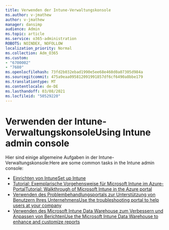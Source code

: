 ```yaml
---
title: Verwenden der Intune-Verwaltungskonsole
ms.author: v-jmathew
author: v-jmathew
manager: dansimp
audience: Admin
ms.topic: article
ms.service: o365-administration
ROBOTS: NOINDEX, NOFOLLOW
localization_priority: Normal
ms.collection: Adm_O365
ms.custom:
- "6700002"
- "7680"
ms.openlocfilehash: 73fd2b032ebad1990e5ee68e460d0a07305d984a
ms.sourcegitcommit: 475a9eaa095812091991857df6cf6490a8bbe179
ms.translationtype: MT
ms.contentlocale: de-DE
ms.lasthandoff: 03/08/2021
ms.locfileid: "50529220"
---
```

# <a name="using-intune-admin-console"></a><span data-ttu-id="fe8be-102">Verwenden der Intune-Verwaltungskonsole</span><span class="sxs-lookup"><span data-stu-id="fe8be-102">Using Intune admin console</span></span>

<span data-ttu-id="fe8be-103">Hier sind einige allgemeine Aufgaben in der Intune-Verwaltungskonsole:</span><span class="sxs-lookup"><span data-stu-id="fe8be-103">Here are some common tasks in the Intune admin console:</span></span>

- [<span data-ttu-id="fe8be-104">Einrichten von Intune</span><span class="sxs-lookup"><span data-stu-id="fe8be-104">Set up Intune</span></span>](https://docs.microsoft.com/mem/intune/fundamentals/setup-steps)
- [<span data-ttu-id="fe8be-105">Tutorial: Exemplarische Vorgehensweise für Microsoft Intune im Azure-Portal</span><span class="sxs-lookup"><span data-stu-id="fe8be-105">Tutorial: Walkthrough of Microsoft Intune in the Azure portal</span></span>](https://docs.microsoft.com/mem/intune/fundamentals/tutorial-walkthrough-intune-portal)
- [<span data-ttu-id="fe8be-106">Verwenden des Problembehandlungsportals zur Unterstützung von Benutzern Ihres Unternehmens</span><span class="sxs-lookup"><span data-stu-id="fe8be-106">Use the troubleshooting portal to help users at your company</span></span>](https://docs.microsoft.com/mem/intune/fundamentals/help-desk-operators)
- [<span data-ttu-id="fe8be-107">Verwenden des Microsoft Intune Data Warehouse zum Verbessern und Anpassen von Berichten</span><span class="sxs-lookup"><span data-stu-id="fe8be-107">Use the Microsoft Intune Data Warehouse to enhance and customize reports</span></span>](https://docs.microsoft.com/mem/intune/developer/reports-nav-create-intune-reports)

